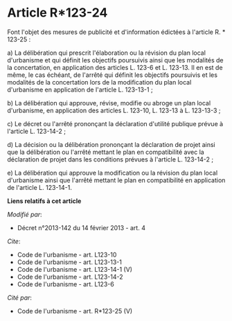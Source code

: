 # Article R*123-24

Font l'objet des mesures de publicité et d'information édictées à l'article R. * 123-25 : 

a) La délibération qui prescrit l'élaboration ou la révision du plan local d'urbanisme et qui définit les objectifs
poursuivis ainsi que les modalités de la concertation, en application des articles L. 123-6 et L. 123-13. Il en est de même,
le cas échéant, de l'arrêté qui définit les objectifs poursuivis et les modalités de la concertation lors de la modification
du plan local d'urbanisme en application de l'article L. 123-13-1 ; 

b) La délibération qui approuve, révise, modifie ou abroge un plan local d'urbanisme, en application des articles L. 123-10,
L. 123-13 à L. 123-13-3 ; 

c) Le décret ou l'arrêté prononçant la déclaration d'utilité publique prévue à l'article L. 123-14-2 ; 

d) La décision ou la délibération prononçant la déclaration de projet ainsi que la délibération ou l'arrêté mettant le plan
en compatibilité avec la déclaration de projet dans les conditions prévues à l'article L. 123-14-2 ; 

e) La délibération qui approuve la modification ou la révision du plan local d'urbanisme ainsi que l'arrêté mettant le plan
en compatibilité en application de l'article L. 123-14-1.

**Liens relatifs à cet article**

_Modifié par_:

  - Décret n°2013-142 du 14 février 2013 - art. 4

_Cite_:

  - Code de l'urbanisme - art. L123-10
  - Code de l'urbanisme - art. L123-13-1
  - Code de l'urbanisme - art. L123-14-1 (V)
  - Code de l'urbanisme - art. L123-14-2
  - Code de l'urbanisme - art. L123-6

_Cité par_:

  - Code de l'urbanisme - art. R*123-25 (V)
